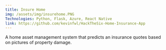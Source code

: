 ```yaml
---
title: Insure Home
img: /assets/img/insurehome.PNG
Technologies: Python, Flask, Azure, React Native
link: https://github.com/kevinfwl/HackTheSix-Home-Insurance-App
---
```


A home asset management system that predicts an insurance quotes based on pictures of property damage.